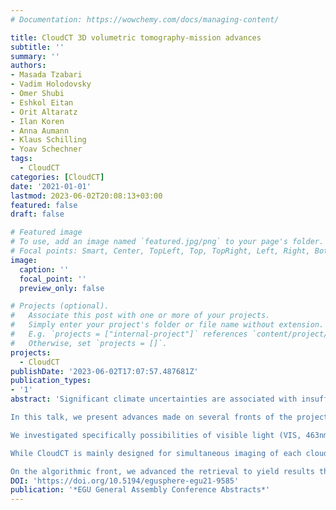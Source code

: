 ```yaml
---
# Documentation: https://wowchemy.com/docs/managing-content/

title: CloudCT 3D volumetric tomography-mission advances
subtitle: ''
summary: ''
authors:
- Masada Tzabari
- Vadim Holodovsky
- Omer Shubi
- Eshkol Eitan
- Orit Altaratz
- Ilan Koren
- Anna Aumann
- Klaus Schilling
- Yoav Schechner
tags: 
  - CloudCT
categories: [CloudCT]
date: '2021-01-01'
lastmod: 2023-06-02T20:08:13+03:00
featured: false
draft: false

# Featured image
# To use, add an image named `featured.jpg/png` to your page's folder.
# Focal points: Smart, Center, TopLeft, Top, TopRight, Left, Right, BottomLeft, Bottom, BottomRight.
image:
  caption: ''
  focal_point: ''
  preview_only: false

# Projects (optional).
#   Associate this post with one or more of your projects.
#   Simply enter your project's folder or file name without extension.
#   E.g. `projects = ["internal-project"]` references `content/project/deep-learning/index.md`.
#   Otherwise, set `projects = []`.
projects: 
  - CloudCT
publishDate: '2023-06-02T17:07:57.487681Z'
publication_types:
- '1'
abstract: 'Significant climate uncertainties are associated with insufficient understanding of small warm clouds, due to the nature of their 3D structure and radiative transfer. It is desirable to improve understanding of such clouds and their sensitivity to environmental changes. This requires sensing platforms that are suitable for 3D sensing, and signal analysis tuned to 3D radiative transfer. We approach these challenges in the CloudCT project, funded by the ERC. It is a mission that develops and aims to demonstrate 3D volumetric scattering tomography of clouds. This will be facilitated by an unprecedented large formation of ten cooperating nanosatellites. The formation will simultaneously image cloud fields from multiple directions, at approximately 20m nadir ground resolution. Based on this data, scattering tomography will seek the 3D volumetric distribution of droplet effective radius, liquid water content and optical extinction. In addition to advancement of the technology, CloudCT will yield a global database of 3D macro and microphysical properties of warm cloud fields.

In this talk, we present advances made on several fronts of the project: modeling, payload, algorithm, and operation. Regarding cloud modeling, we performed LES simulations (using the SAM model with bin microphysics) of warm convective cloud fields (at different environments), at high spatial resolution. Using the simulated clouds properties, several imager and waveband possibilities have been quantitatively considered for the mission. Major consideration criteria are tomographic quality in the face of sensor and photon noise, calibration errors and stray light. Additional criteria are technological availability, platform constraints, calibration requirements and cost.

We investigated specifically possibilities of visible light (VIS, 463nm, 545nm, 645nm, and 705nm) short wave infra-red (SWIR, 1641 nm), and polarized imagers (POL, 463nm, 545nm, 645nm, and 705nm).  These examinations relied on physical modeling of 3D radiative transfer and the sensing processes. Due to platform constraints in CloudCT, each platform will carry a single camera exclusively (either VIS/NIR or SWIR). Hence, we describe the tradeoff of introducing SWIR cameras and various POL architectures.  

While CloudCT is mainly designed for simultaneous imaging of each cloud field, it is possible to tolerate a lag of several seconds, as small warm clouds hardly evolve in this time scale (at the 20 meter spatial scale). We exploit this, to add more view-points, using the same number of platforms (10). The added viewpoints correspond to single-scattering angles, where polarization yields enhanced sensitivity to the droplet microphysics. These angles require sampling of <1° in the fogbow region. This dictates requirements for the platform attitude control.  

On the algorithmic front, we advanced the retrieval to yield results that (compared to the simulated ground truth) have smaller errors than the prior art. Elements of our advancement include initialization by a parametric horizontally-uniform microphysical model. The parameters of this initialization are determined by a fast optimization process.  The optimized initialization is particularly strong, when relying on the detected degree of linear polarization, instead of radiance.'
DOI: 'https://doi.org/10.5194/egusphere-egu21-9585'
publication: '*EGU General Assembly Conference Abstracts*'
---
```

